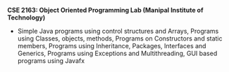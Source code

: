 **CSE 2163: Object Oriented Programming Lab (Manipal Institute of Technology)** 

- Simple Java programs using control structures and Arrays, Programs using Classes, objects, methods, Programs on Constructors and static members, Programs using Inheritance, Packages, Interfaces and Generics, Programs using Exceptions and Multithreading, GUI based programs using Javafx

